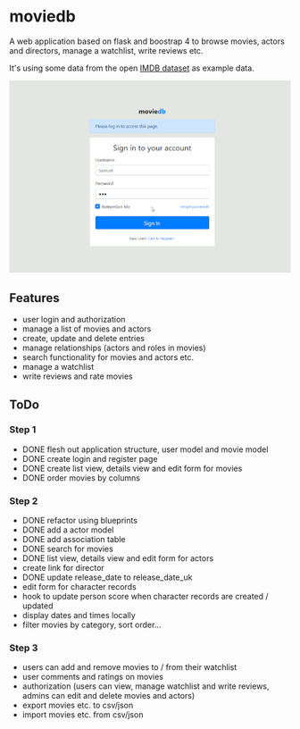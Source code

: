 # moviedb
A web application based on flask and boostrap 4 to browse movies, actors and directors, manage a watchlist, write reviews etc.

It's using some data from the open [IMDB dataset](https://datasets.imdbws.com/) as example data.

![Screenshots](docs/moviedb.gif)

## Features
- user login and authorization
- manage a list of movies and actors
- create, update and delete entries
- manage relationships (actors and roles in movies)
- search functionality for movies and actors etc.
- manage a watchlist
- write reviews and rate movies

## ToDo
### Step 1
- DONE flesh out application structure, user model and movie model
- DONE create login and register page
- DONE create list view, details view and edit form for movies
- DONE order movies by columns

### Step 2
- DONE refactor using blueprints
- DONE add a actor model
- DONE add association table
- DONE search for movies
- DONE list view, details view and edit form for actors
- create link for director
- DONE update release_date to release_date_uk
- edit form for character records
- hook to update person score when character records are created / updated
- display dates and times locally
- filter movies by category, sort order...

### Step 3
- users can add and remove movies to / from their watchlist
- user comments and ratings on movies
- authorization (users can view, manage watchlist and write reviews, admins can edit and delete movies and actors)
- export movies etc. to csv/json
- import movies etc. from csv/json
